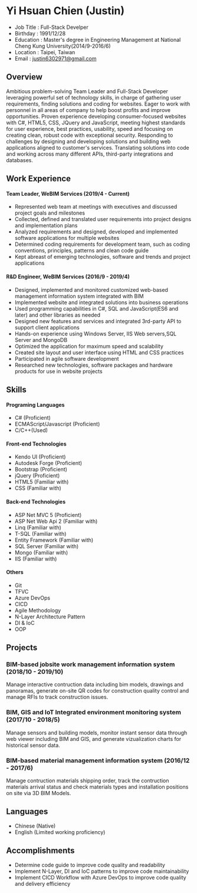 # Yi Hsuan Chien (Justin)

+ Job Title : Full-Stack Develper
+ Birthday  : 1991/12/28
+ Education : Master's degree in Engineering Management at National Cheng Kung University(2014/9-2016/6)
+ Location  : Taipei, Taiwan
+ Email     : justin6302971@gmail.com

## Overview
Ambitious problem-solving Team Leader and Full-Stack Developer leveraging powerful set of technology skills, in charge of gathering user requirements, finding solutions and coding for websites. Eager to work with personnel in all areas of company to help boost profits and improve opportunities. Proven experience developing consumer-focused websites with C#, HTML5, CSS, JQuery and JavaScript, meeting highest standards for user experience, best practices, usability, speed and focusing on creating clean, robust code with exceptional security.
Responding to challenges by designing and developing solutions and building web applications aligned to customer's services. Translating solutions into code and working across many different APIs, third-party integrations and databases.

## Work Experience
#### Team Leader, WeBIM Services (2019/4 - Current)
+ Represented web team at meetings with executives and discussed project goals and milestones
+ Collected, defined and translated user requirements into project designs and implementation plans
+ Analyzed requirements and designed, developed and implemented software applications for multiple websites
+ Determined coding requirements for development team, such as coding conventions, principles, patterns and clean code guide
+ Kept abreast of emerging technologies, software and trends and project applications


#### R&D Engineer, WeBIM Services (2016/9 - 2019/4)
+ Designed, implemented and monitored customized web-based management information system integrated with BIM
+ Implemented website and integrated solutions into business operations 
+ Used programming capabilities in C#, SQL and JavaScript(ES6 and later) and other libraries as needed
+ Designed new features and services and integrated 3rd-party API to support client applications
+ Hands-on experience using Windows Server, IIS Web servers,SQL Server and MongoDB
+ Optimized the application for maximum speed and scalability
+ Created site layout and user interface using HTML and CSS practices
+ Participated in agile software development
+ Researched new technologies, software packages and hardware products for use in website projects

## Skills
#### Programing Languages
+ C# (Proficient)
+ ECMAScript/Javascript (Proficient)
+ C/C++(Used)

#### Front-end Technologies
+ Kendo UI (Proficient)
+ Autodesk Forge (Proficient)
+ Bootstrap (Proficient)
+ jQuery (Proficient)
+ HTML5 (Familiar with)
+ CSS (Familiar with)

#### Back-end Technologies
+ ASP Net MVC 5 (Proficient)
+ ASP Net Web Api 2 (Familiar with)
+ Linq (Familiar with)
+ T-SQL (Familiar with)
+ Entity Framework (Familiar with)
+ SQL Server (Familiar with)
+ Mongo (Familiar with)
+ IIS (Familiar with)

#### Others
+ Git 
+ TFVC
+ Azure DevOps
+ CICD 
+ Agile Methodology
+ N-Layer Architecture Pattern
+ DI & IoC 
+ OOP

## Projects
### **BIM-based** **jobsite** **work** **management** **information** **system** (2018/10 - 2019/10)
Manage interactive contruction data including bim models, drawings and panoramas, generate on-site QR codes for construction quality control and manage RFIs to track construction issues.

### **BIM**, **GIS** **and** **IoT** **Integrated** **environment** **monitoring** **system** (2017/10 - 2018/5)
Manage sensors and building models, monitor instant sensor data through web viewer including BIM and GIS, and generate vizualization charts for historical sensor data.

### **BIM-based** **material** **management** **information** **system** (2016/12 - 2017/6)
Manage contruction materials shipping order, track the contruction materials arrival status and check materials types and installation positions on site via 3D BIM Models.

## Languages
+ Chinese (Native)
+ English (Limited working proficiency)

## Accomplishments
+ Determine code guide to improve code quality and readability 
+ Implement N-Layer, DI and IoC patterns to improve code  maintainability  
+ Implement CICD Workflow with Azure DevOps to improve code quality and delivery efficiency


